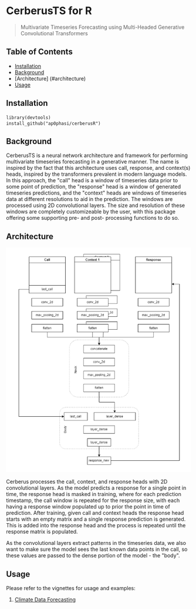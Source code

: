 # CerberusTS for R
> Multivariate Timeseries Forecasting using Multi-Headed Generative Convolutional Transformers

## Table of Contents
* [Installation](#install)
* [Background](#background)
* [Architecture] (#architecture)
* [Usage](#usage)

## Installation
```
library(devtools)
install_github("ap0phasi/cerberusR")
```

## Background

CerberusTS is a neural network architecture and framework for performing multivariate timeseries forecasting in a generative manner. 
The name is inspired by the fact that this architecture uses call, response, and context(s) heads, inspired by the transformers 
prevalent in modern language models. In this approach, the "call" head is a window of timeseries data prior to some point of prediction,
the "response" head is a window of generated timeseries predictions, and the "context" heads are windows of timeseries data at different
resolutions to aid in the prediction. The windows are processed using 2D convolutional layers. The size and resolution of these windows 
are completely customizeable by the user, with this package offering some supporting pre- and post- processing functions to do so. 

## Architecture

![CerberusTS Architecture](https://github.com/ap0phasi/cerberusR/blob/main/img/cerberusTS_architecture.png?raw=true)

Cerberus processes the call, context, and response heads with 2D convolutional layers. As the model predicts a response for a single
point in time, the response head is masked in training, where for each prediction timestamp, the call window is repeated for the response 
size, with each having a response window populated up to prior the point in time of prediction. After training, given call and context heads
the response head starts with an empty matrix and a single response prediction is generated. This is added into the response head and the 
process is repeated until the response matrix is populated. 

As the convolutional layers extract patterns in the timeseries data, we also want to make sure the model sees the last known data points in
the call, so these values are passed to the dense portion of the model - the "body". 

## Usage
Please refer to the vignettes for usage and examples:

1. [Climate Data Forecasting]

[Climate Data Forecasting]: http://htmlpreview.github.io/?https://github.com/ap0phasi/cerberusTS/blob/main/vignettes/climate_data_example.html
